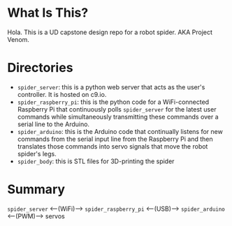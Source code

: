# What Is This?
Hola. This is a UD capstone design repo for a robot spider. AKA Project Venom.

# Directories
- `spider_server`: this is a python web server that acts as the user's controller. It is hosted on c9.io.
- `spider_raspberry_pi`: this is the python code for a WiFi-connected Raspberry Pi that continuously polls `spider_server` for the latest user commands while simultaneously transmitting these commands over a serial line to the Arduino.
- `spider_arduino`: this is the Arduino code that continually listens for new commands from the serial input line from the Raspberry Pi and then translates those commands into servo signals that move the robot spider's legs.
- `spider_body`: this is STL files for 3D-printing the spider

# Summary
`spider_server` <--(WiFi)--> `spider_raspberry_pi` <--(USB)--> `spider_arduino` <--(PWM)--> servos
